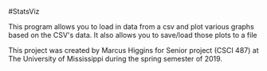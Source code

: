 #StatsViz

This program allows you to load in data from a csv and plot various graphs
based on the CSV's data. It also allows you to save/load those plots to
a file

This project was created by Marcus Higgins for Senior project (CSCI 487)
at The University of Mississippi during the spring semester of 2019.